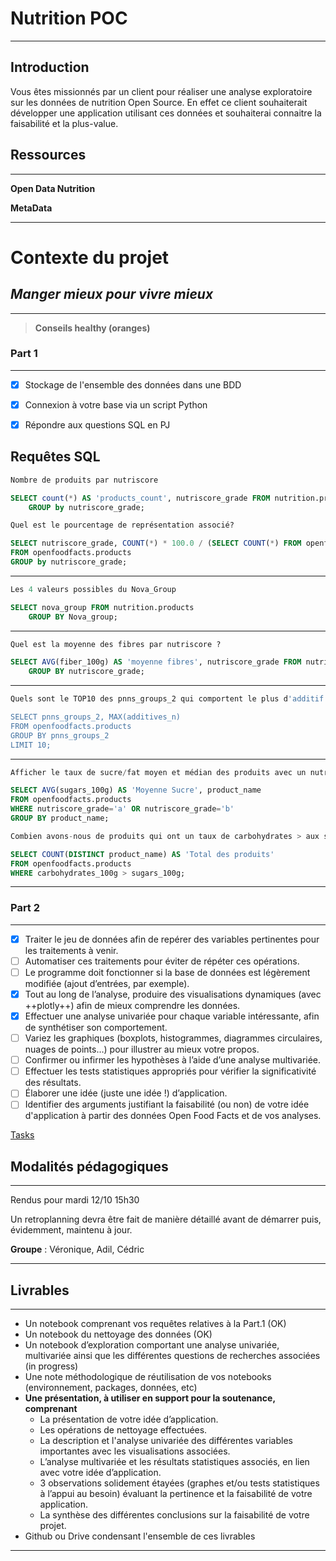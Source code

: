 # Nutrition POC

---

## Introduction

Vous êtes missionnés par un client pour réaliser une analyse exploratoire sur les données de nutrition Open Source. En effet ce client souhaiterait développer une application utilisant ces données et souhaiterai connaitre la faisabilité et la plus-value.

## Ressources

---

[](https://static.openfoodfacts.org/data/en.openfoodfacts.org.products.csv)

**Open Data Nutrition**

[](https://world.openfoodfacts.org/data/data-fields.txt)

**MetaData**

---

# Contexte du projet

## *Manger mieux pour vivre mieux*

---

> **Conseils healthy (oranges)**
>

### Part 1

---

- [x]  Stockage de l'ensemble des données dans une BDD
- [x]  Connexion à votre base via un script Python
- [x]  Répondre aux questions SQL en PJ



## Requêtes SQL

```sql
Nombre de produits par nutriscore

SELECT count(*) AS 'products_count', nutriscore_grade FROM nutrition.products
	GROUP by nutriscore_grade;

Quel est le pourcentage de représentation associé?

SELECT nutriscore_grade, COUNT(*) * 100.0 / (SELECT COUNT(*) FROM openfoodfacts.products)
FROM openfoodfacts.products 
GROUP by nutriscore_grade;
```

---

```sql
Les 4 valeurs possibles du Nova_Group

SELECT nova_group FROM nutrition.products
	GROUP BY Nova_group;
```

---

```sql
Quel est la moyenne des fibres par nutriscore ?

SELECT AVG(fiber_100g) AS 'moyenne fibres', nutriscore_grade FROM nutrition.products
	GROUP BY nutriscore_grade;
```

---

```sql
Quels sont le TOP10 des pnns_groups_2 qui comportent le plus d'additif

SELECT pnns_groups_2, MAX(additives_n)
FROM openfoodfacts.products
GROUP BY pnns_groups_2
LIMIT 10;
```

---

```sql
Afficher le taux de sucre/fat moyen et médian des produits avec un nutriscore A ou B

SELECT AVG(sugars_100g) AS 'Moyenne Sucre', product_name
FROM openfoodfacts.products
WHERE nutriscore_grade='a' OR nutriscore_grade='b'
GROUP BY product_name;
```

```sql
Combien avons-nous de produits qui ont un taux de carbohydrates > aux sucres

SELECT COUNT(DISTINCT product_name) AS 'Total des produits'
FROM openfoodfacts.products
WHERE carbohydrates_100g > sugars_100g;
```

---

### Part 2

---

- [x]  Traiter le jeu de données afin de repérer des variables pertinentes pour les traitements à venir.
- [ ]  Automatiser ces traitements pour éviter de répéter ces opérations.
- [ ]  Le programme doit fonctionner si la base de données est légèrement modifiée (ajout d’entrées, par exemple).
- [x]  Tout au long de l’analyse, produire des visualisations dynamiques (avec ++plotly++) afin de mieux comprendre les données.
- [x]  Effectuer une analyse univariée pour chaque variable intéressante, afin de synthétiser son comportement.
- [ ]  Variez les graphiques (boxplots, histogrammes, diagrammes circulaires, nuages de points…) pour illustrer au mieux votre propos.
- [ ]  Confirmer ou infirmer les hypothèses à l’aide d’une analyse multivariée.
- [ ]  Effectuer les tests statistiques appropriés pour vérifier la significativité des résultats.
- [ ]  Élaborer une idée (juste une idée !) d’application.
- [ ]  Identifier des arguments justifiant la faisabilité (ou non) de votre idée d'application à partir des données Open Food Facts et de vos analyses.

[Tasks](https://www.notion.so/9f8dbbc153804e25923c0429429c1ab3)

## **Modalités pédagogiques**

---

Rendus pour mardi 12/10 15h30

Un retroplanning devra être fait de manière détaillé avant de démarrer puis, évidemment, maintenu à jour.

**Groupe** : Véronique, Adil, Cédric

---

## Livrables

---

- Un notebook comprenant vos requêtes relatives à la Part.1 (OK)
- Un notebook du nettoyage des données (OK)
- Un notebook d’exploration comportant une analyse univariée, multivariée ainsi que les différentes questions de recherches associées (in progress)
- Une note méthodologique de réutilisation de vos notebooks (environnement, packages, données, etc)
- **Une présentation, à utiliser en support pour la soutenance, comprenant**
  - La présentation de votre idée d’application.
  - Les opérations de nettoyage effectuées.
  - La description et l'analyse univariée des différentes variables importantes avec les visualisations associées.
  - L’analyse multivariée et les résultats statistiques associés, en lien avec votre idée d’application.
  - 3 observations solidement étayées (graphes et/ou tests statistiques à l’appui au besoin) évaluant la pertinence et la faisabilité de votre application.
  - La synthèse des différentes conclusions sur la faisabilité de votre projet.
- Github ou Drive condensant l'ensemble de ces livrables

---
